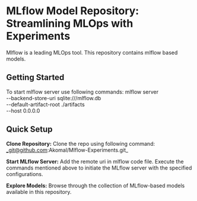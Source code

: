 # MLflow Model Repository: Streamlining MLOps with Experiments
Mlflow is a leading MLOps tool. This repository contains mlflow based models. 

## Getting Started
To start mlflow server use following commands:
mlflow server \
--backend-store-uri sqlite:///mlflow.db \
--default-artifact-root ./artifacts \
--host 0.0.0.0

## Quick Setup
**Clone Repository:**
Clone the repo using following command:
_git@github.com:Akomal/Mlflow-Experiments.git_

**Start MLflow Server:**
Add the remote uri in mlflow code file. Execute the commands mentioned above to initiate the MLflow server with the specified configurations.

**Explore Models:**
Browse through the collection of MLflow-based models available in this repository.
